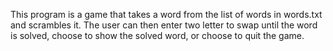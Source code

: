 This program is a game that takes a word from the list of words in words.txt and scrambles it. The user can then enter two letter to swap until the word is solved, choose to show the solved word, or choose to quit the game.
